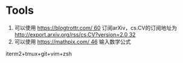 # Tools

1. 可以使用 [https://blogtrottr.com/ 60](https://blogtrottr.com/) 订阅arXiv，cs.CV的订阅地址为 [http://export.arxiv.org/rss/cs.CV?version=2.0 32](http://export.arxiv.org/rss/cs.CV?version=2.0)
2. 可以使用 [https://mathpix.com/ 46](https://mathpix.com/) 输入数学公式

iterm2+tmux+git+vim+zsh

